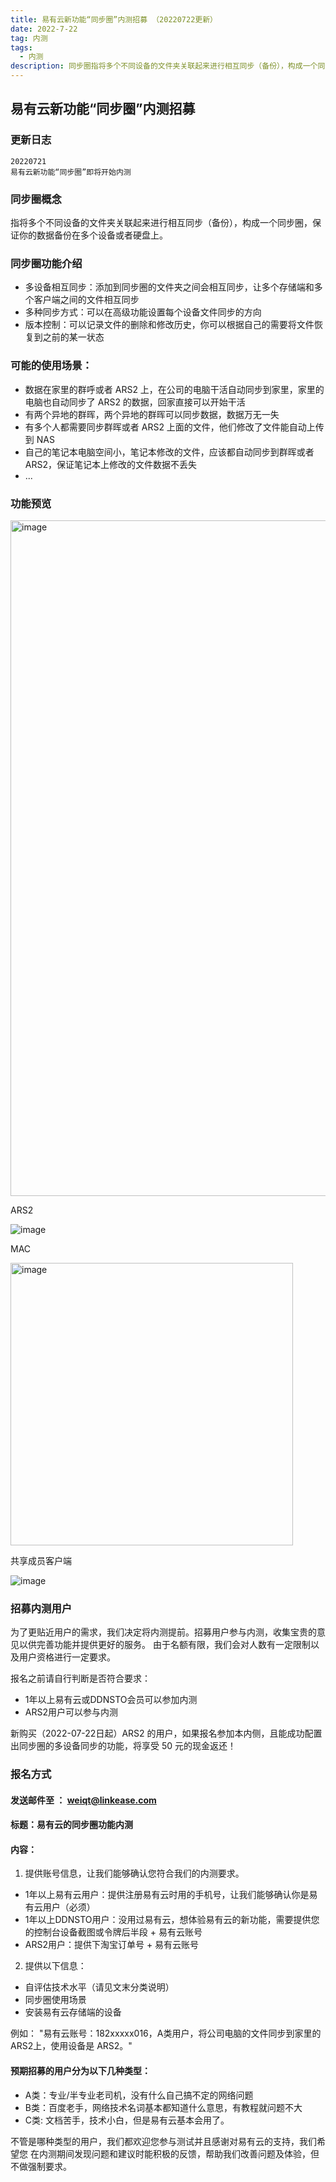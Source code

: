 ```yaml
---
title: 易有云新功能“同步圈”内测招募 （20220722更新）
date: 2022-7-22
tag: 内测
tags: 
  - 内测 
description: 同步圈指将多个不同设备的文件夹关联起来进行相互同步（备份），构成一个同步圈，保证你的数据备份在多个设备或者硬盘上。
---
```


## 易有云新功能“同步圈”内测招募

### 更新日志
```
20220721
易有云新功能“同步圈”即将开始内测
```
### 同步圈概念

指将多个不同设备的文件夹关联起来进行相互同步（备份），构成一个同步圈，保证你的数据备份在多个设备或者硬盘上。

### 同步圈功能介绍

- 多设备相互同步：添加到同步圈的文件夹之间会相互同步，让多个存储端和多个客户端之间的文件相互同步
- 多种同步方式：可以在高级功能设置每个设备文件同步的方向
- 版本控制：可以记录文件的删除和修改历史，你可以根据自己的需要将文件恢复到之前的某一状态

### 可能的使用场景：
- 数据在家里的群呼或者 ARS2 上，在公司的电脑干活自动同步到家里，家里的电脑也自动同步了 ARS2 的数据，回家直接可以开始干活
- 有两个异地的群晖，两个异地的群晖可以同步数据，数据万无一失
- 有多个人都需要同步群晖或者 ARS2 上面的文件，他们修改了文件能自动上传到 NAS
- 自己的笔记本电脑空间小，笔记本修改的文件，应该都自动同步到群晖或者 ARS2，保证笔记本上修改的文件数据不丢失
- ...

### 功能预览

<img width="1081" alt="image" src="https://user-images.githubusercontent.com/20502796/180398314-306dbad1-4fad-4e56-868f-1316acb9b190.png">

ARS2

![image](https://user-images.githubusercontent.com/20502796/180409687-a8e8b727-c570-4d61-a7c4-bb1775abcee1.png)

MAC

<img width="452" alt="image" src="https://user-images.githubusercontent.com/20502796/180409751-72bea25c-c6d0-4a3a-b387-6c141b9de660.png">

共享成员客户端

![image](https://user-images.githubusercontent.com/20502796/180409809-ef4e2788-9c74-4f79-b4a9-b62f896adb81.png)


### 招募内测用户

为了更贴近⽤户的需求，我们决定将内测提前。招募⽤户参与内测，收集宝贵的意⻅以供完善功能并提供更好的服务。
由于名额有限，我们会对⼈数有⼀定限制以及⽤户资格进⾏⼀定要求。

报名之前请⾃⾏判断是否符合要求：
- 1年以上易有云或DDNSTO会员可以参加内测
- ARS2⽤户可以参与内测

新购买（2022-07-22日起）ARS2 的用户，如果报名参加本内侧，且能成功配置出同步圈的多设备同步的功能，将享受 50 元的现金返还！

### 报名方式

#### 发送邮件⾄ ： weiqt@linkease.com

#### 标题：易有云的同步圈功能内测

#### 内容：
1.  提供账号信息，让我们能够确认您符合我们的内测要求。
  - 1年以上易有云用户：提供注册易有云时用的手机号，让我们能够确认你是易有云⽤户（必须）
  - 1年以上DDNSTO用户：没用过易有云，想体验易有云的新功能，需要提供您的控制台设备截图或令牌后半段 + 易有云账号
  - ARS2用户：提供下淘宝订单号 + 易有云账号
2. 提供以下信息：
  - ⾃评估技术⽔平（请⻅⽂末分类说明）
  - 同步圈使⽤场景
  - 安装易有云存储端的设备

例如：
"易有云账号：182xxxxx016，A类⽤户，将公司电脑的文件同步到家里的ARS2上，使⽤设备是 ARS2。"

#### 预期招募的用户分为以下几种类型：
- A类：专业/半专业⽼司机，没有什么⾃⼰搞不定的⽹络问题
- B类：百度⽼⼿，⽹络技术名词基本都知道什么意思，有教程就问题不⼤
- C类:  ⽂档苦⼿，技术⼩⽩，但是易有云基本会⽤了。

不管是哪种类型的⽤户，我们都欢迎您参与测试并且感谢对易有云的⽀持，我们希望您
在内测期间发现问题和建议时能积极的反馈，帮助我们改善问题及体验，但不做强制要求。